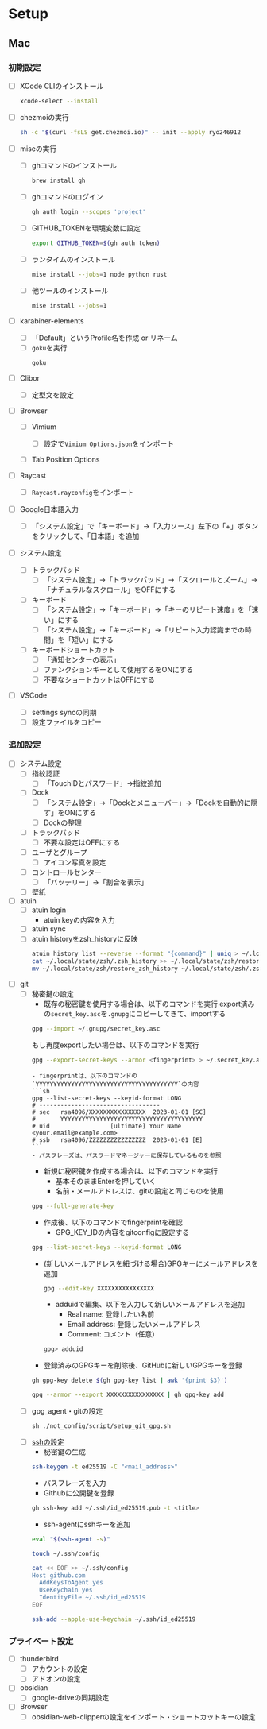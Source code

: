 # Setup

## Mac
### 初期設定
- [ ] XCode CLIのインストール
  ```sh
  xcode-select --install
  ```

- [ ] chezmoiの実行
  ```sh
  sh -c "$(curl -fsLS get.chezmoi.io)" -- init --apply ryo246912
  ```


- [ ] miseの実行
  - [ ] ghコマンドのインストール
    ```sh
    brew install gh
    ```
  - [ ] ghコマンドのログイン
    ```sh
    gh auth login --scopes 'project'
    ```
  - [ ] GITHUB_TOKENを環境変数に設定
    ```sh
    export GITHUB_TOKEN=$(gh auth token)
    ```
  - [ ] ランタイムのインストール
    ```sh
    mise install --jobs=1 node python rust
    ```
  - [ ] 他ツールのインストール
    ```sh
    mise install --jobs=1
    ```

- [ ] karabiner-elements
  - [ ] 「Default」というProfile名を作成 or リネーム
  - [ ] `goku`を実行
    ```sh
    goku
    ```

- [ ] Clibor
  - [ ] 定型文を設定

- [ ] Browser
  - [ ] Vimium
    - [ ] 設定で`Vimium Options.json`をインポート
  - [ ] Tab Position Options


- [ ] Raycast
  - [ ] `Raycast.rayconfig`をインポート

- [ ] Google日本語入力
  - [ ] 「システム設定」で「キーボード」→「入力ソース」左下の「+」ボタンをクリックして、「日本語」を追加

- [ ] システム設定
  - [ ] トラックパッド
    - [ ] 「システム設定」→「トラックパッド」→「スクロールとズーム」→「ナチュラルなスクロール」をOFFにする
  - [ ] キーボード
    - [ ] 「システム設定」→「キーボード」→「キーのリピート速度」を「速い」にする
    - [ ] 「システム設定」→「キーボード」→「リピート入力認識までの時間」を「短い」にする
  - [ ] キーボードショートカット
    - [ ] 「通知センターの表示」
    - [ ] ファンクションキーとして使用するをONにする
    - [ ] 不要なショートカットはOFFにする

- [ ] VSCode
  - [ ] settings syncの同期
  - [ ] 設定ファイルをコピー

### 追加設定
- [ ] システム設定
  - [ ] 指紋認証
    - [ ] 「TouchIDとパスワード」→指紋追加
  - [ ] Dock
    - [ ] 「システム設定」→「Dockとメニューバー」→「Dockを自動的に隠す」をONにする
    - [ ] Dockの整理
  - [ ] トラックパッド
    - [ ] 不要な設定はOFFにする
  - [ ] ユーザとグループ
    - [ ] アイコン写真を設定
  - [ ] コントロールセンター
    - [ ] 「バッテリー」→「割合を表示」
  - [ ] 壁紙

- [ ] atuin
  - [ ] atuin login
    - atuin keyの内容を入力
  - [ ] atuin sync
  - [ ] atuin historyをzsh_historyに反映
    ```sh
    atuin history list --reverse --format "{command}" | uniq > ~/.local/state/zsh/restore_zsh_history
    cat ~/.local/state/zsh/.zsh_history >> ~/.local/state/zsh/restore_zsh_history
    mv ~/.local/state/zsh/restore_zsh_history ~/.local/state/zsh/.zsh_history
    ```
- [ ] git
  - [ ] 秘密鍵の設定
      - 既存の秘密鍵を使用する場合は、以下のコマンドを実行
      export済みの`secret_key.asc`を`.gnupg`にコピーしてきて、importする
      ```sh
      gpg --import ~/.gnupg/secret_key.asc
      ```
      もし再度exportしたい場合は、以下のコマンドを実行
      ```sh
      gpg --export-secret-keys --armor <fingerprint> > ~/.secret_key.asc
      ```
        - fingerprintは、以下のコマンドの`YYYYYYYYYYYYYYYYYYYYYYYYYYYYYYYYYYYYYYYY`の内容
        ```sh
        gpg --list-secret-keys --keyid-format LONG
        # ----------------------------------
        # sec   rsa4096/XXXXXXXXXXXXXXXX  2023-01-01 [SC]
        #       YYYYYYYYYYYYYYYYYYYYYYYYYYYYYYYYYYYYYYYY
        # uid                 [ultimate] Your Name <your.email@example.com>
        # ssb   rsa4096/ZZZZZZZZZZZZZZZZ  2023-01-01 [E]
        ```
        - パスフレーズは、パスワードマネージャーに保存しているものを参照
      - 新規に秘密鍵を作成する場合は、以下のコマンドを実行
        - 基本そのままEnterを押していく
        - 名前・メールアドレスは、gitの設定と同じものを使用
      ```sh
      gpg --full-generate-key
      ```
      - 作成後、以下のコマンドでfingerprintを確認
        - GPG_KEY_IDの内容をgitconfigに設定する
      ```sh
      gpg --list-secret-keys --keyid-format LONG
      ```
      - (新しいメールアドレスを紐づける場合)GPGキーにメールアドレスを追加
        ```sh
        gpg --edit-key XXXXXXXXXXXXXXXX
        ```
        - adduidで編集、以下を入力して新しいメールアドレスを追加
          - Real name: 登録したい名前
          - Email address: 登録したいメールアドレス
          - Comment: コメント（任意）
        ```sh
        gpg> adduid
        ```
      - 登録済みのGPGキーを削除後、GitHubに新しいGPGキーを登録
      ```sh
      gh gpg-key delete $(gh gpg-key list | awk '{print $3}')
      ```
      ```sh
      gpg --armor --export XXXXXXXXXXXXXXXX | gh gpg-key add
      ```
  - [ ] gpg_agent・gitの設定
     ```
     sh ./not_config/script/setup_git_gpg.sh
     ```
  - [ ] [sshの設定](https://docs.github.com/en/authentication/connecting-to-github-with-ssh/generating-a-new-ssh-key-and-adding-it-to-the-ssh-agent#generating-a-new-ssh-key)
    - 秘密鍵の生成
    ```sh
    ssh-keygen -t ed25519 -C "<mail_address>"
    ```
    - パスフレーズを入力
    - Githubに公開鍵を登録
    ```sh
    gh ssh-key add ~/.ssh/id_ed25519.pub -t <title>
    ```
    - ssh-agentにsshキーを追加
    ```sh
    eval "$(ssh-agent -s)"
    ```
    ```sh
    touch ~/.ssh/config
    ```
    ```sh
    cat << EOF >> ~/.ssh/config
    Host github.com
      AddKeysToAgent yes
      UseKeychain yes
      IdentityFile ~/.ssh/id_ed25519
    EOF
    ```
    ```sh
    ssh-add --apple-use-keychain ~/.ssh/id_ed25519
    ```

### プライベート設定
- [ ] thunderbird
  - [ ] アカウントの設定
  - [ ] アドオンの設定
- [ ] obsidian
  - [ ] google-driveの同期設定
- [ ] Browser
  - [ ] obsidian-web-clipperの設定をインポート・ショートカットキーの設定
